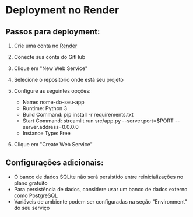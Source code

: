 # Deployment no Render

## Passos para deployment:

1. Crie uma conta no [Render](https://render.com/)
2. Conecte sua conta do GitHub
3. Clique em "New Web Service"
4. Selecione o repositório onde está seu projeto
5. Configure as seguintes opções:
   - Name: nome-do-seu-app
   - Runtime: Python 3
   - Build Command: pip install -r requirements.txt
   - Start Command: streamlit run src/app.py --server.port=$PORT --server.address=0.0.0.0
   - Instance Type: Free

6. Clique em "Create Web Service"

## Configurações adicionais:

- O banco de dados SQLite não será persistido entre reinicializações no plano gratuito
- Para persistência de dados, considere usar um banco de dados externo como PostgreSQL
- Variáveis de ambiente podem ser configuradas na seção "Environment" do seu serviço